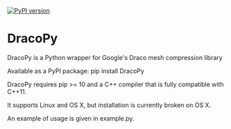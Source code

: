 [![PyPI version](https://badge.fury.io/py/DracoPy.svg)](https://badge.fury.io/py/DracoPy)

# DracoPy

DracoPy is a Python wrapper for Google's Draco mesh compression library

Available as a PyPI package: pip install DracoPy

DracoPy requires pip >= 10 and a C++ compiler that is fully compatible with C++11.

It supports Linux and OS X, but installation is currently broken on OS X.

An example of usage is given in example.py.

